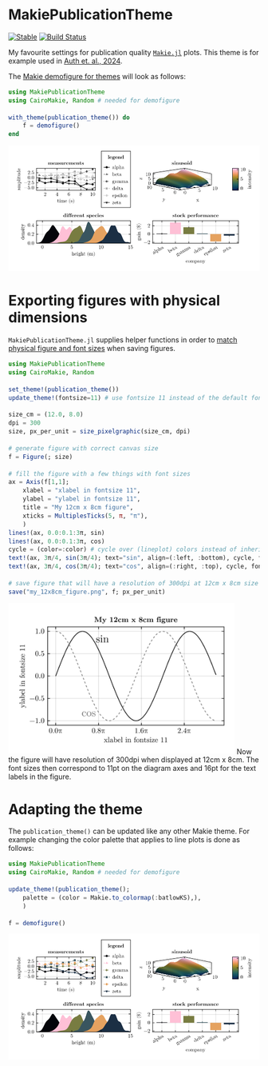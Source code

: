 # MakiePublicationTheme

[![Stable](https://img.shields.io/badge/docs-stable-blue.svg)](https://kimauth.github.io/MakiePublicationTheme.jl/stable/)
[![Build Status](https://github.com/kimauth/MakiePublicationTheme.jl/actions/workflows/CI.yml/badge.svg?branch=main)](https://github.com/kimauth/MakiePublicationTheme.jl/actions/workflows/CI.yml?query=branch%3Amain)

My favourite settings for publication quality [`Makie.jl`](https://docs.makie.org/) plots.
This theme is for example used in [Auth et. al., 2024](https://doi.org/10.1016/j.euromechsol.2024.105418).


The [Makie demofigure for themes](https://docs.makie.org/stable/explanations/theming/predefined_themes) will look as follows:
```julia
using MakiePublicationTheme
using CairoMakie, Random # needed for demofigure

with_theme(publication_theme()) do
    f = demofigure()
end
```
![Makie-theme-demofigure for publication theme](/assets/makie_demofigure.png)

# Exporting figures with physical dimensions
`MakiePublicationTheme.jl` supplies helper functions in order to [match physical figure and
font sizes](https://docs.makie.org/v0.21/explanations/figure#Matching-figure-and-font-sizes-to-documents)
when saving figures.
```julia
using MakiePublicationTheme
using CairoMakie, Random

set_theme!(publication_theme())
update_theme!(fontsize=11) # use fontsize 11 instead of the default fontsize 10 here

size_cm = (12.0, 8.0)
dpi = 300
size, px_per_unit = size_pixelgraphic(size_cm, dpi)

# generate figure with correct canvas size
f = Figure(; size)

# fill the figure with a few things with font sizes
ax = Axis(f[1,1];
    xlabel = "xlabel in fontsize 11",
    ylabel = "ylabel in fontsize 11",
    title = "My 12cm x 8cm figure",
    xticks = MultiplesTicks(5, π, "π"),
    )
lines!(ax, 0.0:0.1:3π, sin)
lines!(ax, 0.0:0.1:3π, cos)
cycle = (color=:color) # cycle over (lineplot) colors instead of inheriting :textcolor
text!(ax, 3π/4, sin(3π/4); text="sin", align=(:left, :bottom), cycle, fontsize=16)
text!(ax, 3π/4, cos(3π/4); text="cos", align=(:right, :top), cycle, fontsize=16)

# save figure that will have a resolution of 300dpi at 12cm x 8cm size
save("my_12x8cm_figure.png", f; px_per_unit)
```
<img src="assets/my_12x8cm_figure.png" alt="Demofigure for figure and font sizes" width="454"/>
Now the figure will have resolution of 300dpi when displayed at 12cm x 8cm. The font sizes then correspond to 11pt on the diagram axes and 16pt for the text labels in the figure.

# Adapting the theme
The `publication_theme()` can be updated like any other Makie theme. For example changing the color palette that applies to line plots is done as follows:
```julia
using MakiePublicationTheme
using CairoMakie, Random # needed for demofigure

update_theme!(publication_theme();
    palette = (color = Makie.to_colormap(:batlowKS),),
    )

f = demofigure()
```
![Makie-theme-demofigure for publication theme with updated color palette](/assets/makie_demofigure2.png)

